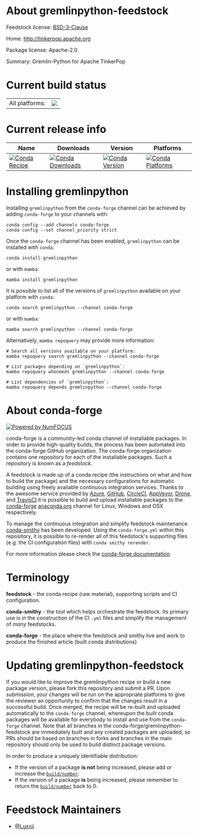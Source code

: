 About gremlinpython-feedstock
=============================

Feedstock license: [BSD-3-Clause](https://github.com/conda-forge/gremlinpython-feedstock/blob/main/LICENSE.txt)

Home: http://tinkerpop.apache.org

Package license: Apache-2.0

Summary: Gremlin-Python for Apache TinkerPop

Current build status
====================


<table><tr><td>All platforms:</td>
    <td>
      <a href="https://dev.azure.com/conda-forge/feedstock-builds/_build/latest?definitionId=12368&branchName=main">
        <img src="https://dev.azure.com/conda-forge/feedstock-builds/_apis/build/status/gremlinpython-feedstock?branchName=main">
      </a>
    </td>
  </tr>
</table>

Current release info
====================

| Name | Downloads | Version | Platforms |
| --- | --- | --- | --- |
| [![Conda Recipe](https://img.shields.io/badge/recipe-gremlinpython-green.svg)](https://anaconda.org/conda-forge/gremlinpython) | [![Conda Downloads](https://img.shields.io/conda/dn/conda-forge/gremlinpython.svg)](https://anaconda.org/conda-forge/gremlinpython) | [![Conda Version](https://img.shields.io/conda/vn/conda-forge/gremlinpython.svg)](https://anaconda.org/conda-forge/gremlinpython) | [![Conda Platforms](https://img.shields.io/conda/pn/conda-forge/gremlinpython.svg)](https://anaconda.org/conda-forge/gremlinpython) |

Installing gremlinpython
========================

Installing `gremlinpython` from the `conda-forge` channel can be achieved by adding `conda-forge` to your channels with:

```
conda config --add channels conda-forge
conda config --set channel_priority strict
```

Once the `conda-forge` channel has been enabled, `gremlinpython` can be installed with `conda`:

```
conda install gremlinpython
```

or with `mamba`:

```
mamba install gremlinpython
```

It is possible to list all of the versions of `gremlinpython` available on your platform with `conda`:

```
conda search gremlinpython --channel conda-forge
```

or with `mamba`:

```
mamba search gremlinpython --channel conda-forge
```

Alternatively, `mamba repoquery` may provide more information:

```
# Search all versions available on your platform:
mamba repoquery search gremlinpython --channel conda-forge

# List packages depending on `gremlinpython`:
mamba repoquery whoneeds gremlinpython --channel conda-forge

# List dependencies of `gremlinpython`:
mamba repoquery depends gremlinpython --channel conda-forge
```


About conda-forge
=================

[![Powered by
NumFOCUS](https://img.shields.io/badge/powered%20by-NumFOCUS-orange.svg?style=flat&colorA=E1523D&colorB=007D8A)](https://numfocus.org)

conda-forge is a community-led conda channel of installable packages.
In order to provide high-quality builds, the process has been automated into the
conda-forge GitHub organization. The conda-forge organization contains one repository
for each of the installable packages. Such a repository is known as a *feedstock*.

A feedstock is made up of a conda recipe (the instructions on what and how to build
the package) and the necessary configurations for automatic building using freely
available continuous integration services. Thanks to the awesome service provided by
[Azure](https://azure.microsoft.com/en-us/services/devops/), [GitHub](https://github.com/),
[CircleCI](https://circleci.com/), [AppVeyor](https://www.appveyor.com/),
[Drone](https://cloud.drone.io/welcome), and [TravisCI](https://travis-ci.com/)
it is possible to build and upload installable packages to the
[conda-forge](https://anaconda.org/conda-forge) [anaconda.org](https://anaconda.org/)
channel for Linux, Windows and OSX respectively.

To manage the continuous integration and simplify feedstock maintenance
[conda-smithy](https://github.com/conda-forge/conda-smithy) has been developed.
Using the ``conda-forge.yml`` within this repository, it is possible to re-render all of
this feedstock's supporting files (e.g. the CI configuration files) with ``conda smithy rerender``.

For more information please check the [conda-forge documentation](https://conda-forge.org/docs/).

Terminology
===========

**feedstock** - the conda recipe (raw material), supporting scripts and CI configuration.

**conda-smithy** - the tool which helps orchestrate the feedstock.
                   Its primary use is in the construction of the CI ``.yml`` files
                   and simplify the management of *many* feedstocks.

**conda-forge** - the place where the feedstock and smithy live and work to
                  produce the finished article (built conda distributions)


Updating gremlinpython-feedstock
================================

If you would like to improve the gremlinpython recipe or build a new
package version, please fork this repository and submit a PR. Upon submission,
your changes will be run on the appropriate platforms to give the reviewer an
opportunity to confirm that the changes result in a successful build. Once
merged, the recipe will be re-built and uploaded automatically to the
`conda-forge` channel, whereupon the built conda packages will be available for
everybody to install and use from the `conda-forge` channel.
Note that all branches in the conda-forge/gremlinpython-feedstock are
immediately built and any created packages are uploaded, so PRs should be based
on branches in forks and branches in the main repository should only be used to
build distinct package versions.

In order to produce a uniquely identifiable distribution:
 * If the version of a package **is not** being increased, please add or increase
   the [``build/number``](https://docs.conda.io/projects/conda-build/en/latest/resources/define-metadata.html#build-number-and-string).
 * If the version of a package **is** being increased, please remember to return
   the [``build/number``](https://docs.conda.io/projects/conda-build/en/latest/resources/define-metadata.html#build-number-and-string)
   back to 0.

Feedstock Maintainers
=====================

* [@Luxxii](https://github.com/Luxxii/)

